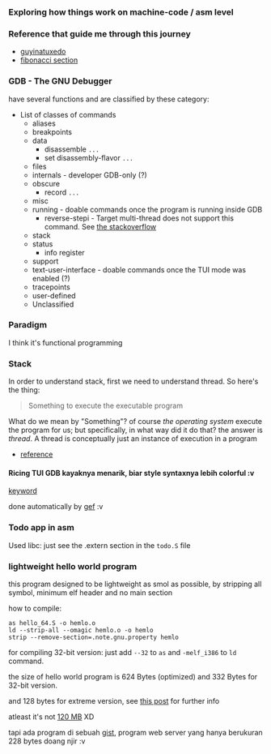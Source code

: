 ### Exploring how things work on machine-code / asm level

### Reference that guide me through this journey

- [guyinatuxedo](https://guyinatuxedo.github.io/01-intro_assembly/reversing_assembly/index.html)
- [fibonacci section](https://www.youtube.com/watch?v=yOyaJXpAYZQ)

### GDB - The GNU Debugger

have several functions and are classified by these category:
- List of classes of commands
  - aliases
  - breakpoints
  - data
    - disassemble `...`
    - set disassembly-flavor `...`
  - files
  - internals - developer GDB-only (?)
  - obscure
    - record `...`
  - misc
  - running - doable commands once the program is running inside GDB
    - reverse-stepi - Target multi-thread does not support this command. See [the stackoverflow](https://stackoverflow.com/questions/7517236/how-do-i-enable-reverse-debugging-on-a-multi-threaded-program)
  - stack
  - status
    - info register
  - support
  - text-user-interface - doable commands once the TUI mode was enabled (?)
  - tracepoints
  - user-defined
  - Unclassified

### Paradigm

I think it's functional programming

### Stack
In order to understand stack, first we need to understand thread. So here's the thing:
> Something to execute the executable program

What do we mean by "Something"? of course _*the operating system*_ execute the program for us; but specifically, in what way did it do that? the answer is *thread*.
A thread is conceptually just an instance of execution in a program

- [reference](https://www.bytelab.codes/what-is-memory-part-3-registers-stacks-and-threads/)

#### Ricing TUI GDB kayaknya menarik, biar style syntaxnya lebih colorful :v

[keyword](https://www.google.com/search?q=gdb+styling+configuration&sca_esv=579403293&source=hp&ei=rwRGZbfVE4zm4-EPo9-QqAM&iflsig=AO6bgOgAAAAAZUYSv5TlraUGu0gPhNKsn45n2r_cP1Vl&ved=0ahUKEwj36PCn-qmCAxUM8zgGHaMvBDUQ4dUDCAo&uact=5&oq=gdb+styling+configuration&gs_lp=Egdnd3Mtd2l6IhlnZGIgc3R5bGluZyBjb25maWd1cmF0aW9uMgUQIRigAUjtJ1AAWIIncAF4AJABAJgBeKAB_A6qAQQyMi40uAEDyAEA-AEBwgILEAAYgAQYsQMYgwHCAhEQLhiABBixAxiDARjHARjRA8ICCxAuGIoFGLEDGIMBwgIIEAAYgAQYsQPCAgsQLhiDARixAxiABMICBRAAGIAEwgILEC4YgAQYxwEY0QPCAgYQABgWGB7CAgkQABgNGBMYgATCAggQABgeGA0YE8ICCBAAGBYYHhgPwgIIEAAYCBgeGA3CAggQABgeGA0YD8ICBxAhGKABGAo&sclient=gws-wiz#vhid=AJ22b6VQOQIroM&vssid=l)

done automatically by [gef](https://github.com/hugsy/gef) :v

### Todo app in asm

Used libc: just see the .extern section in the `todo.S` file

### lightweight hello world program
this program designed to be lightweight as smol as possible, by stripping all symbol, minimum elf header and no main section

how to compile:
```
as hello_64.S -o hemlo.o
ld --strip-all --omagic hemlo.o -o hemlo
strip --remove-section=.note.gnu.property hemlo
```

for compiling 32-bit version: just add `--32` to `as` and `-melf_i386` to `ld` command.

the size of hello world program is 624 Bytes (optimized) and 332 Bytes for 32-bit version.

and 128 bytes for extreme version, see [this post](https://reverseengineering.stackexchange.com/questions/32975/reduce-size-of-executable-elf-program/32976#32976) for further info

atleast it's not [120 MB](https://youtu.be/rPVeu4bsn3U?t=630) XD

tapi ada program di sebuah [gist](https://gist.github.com/willurd/5720255?permalink_comment_id=4934858#gistcomment-4934858), program web server yang hanya berukuran 228 bytes doang njir :v
